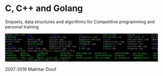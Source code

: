 # C, C++ and Golang

Snipsets, data structures and algorithms for Competitive programming and personal training

<img src="snapcpp01.png">

2007-2016  Makhtar Diouf
